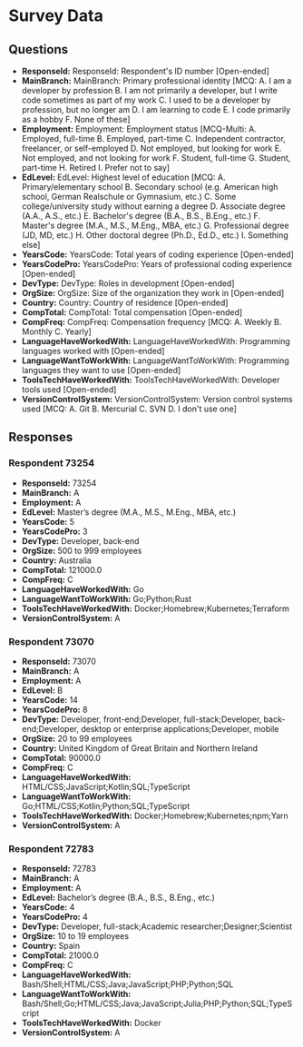 # Survey Data

## Questions

- **ResponseId:** ResponseId: Respondent's ID number [Open-ended]
- **MainBranch:** MainBranch: Primary professional identity [MCQ: A. I am a developer by profession B. I am not primarily a developer, but I write code sometimes as part of my work C. I used to be a developer by profession, but no longer am D. I am learning to code E. I code primarily as a hobby F. None of these]
- **Employment:** Employment: Employment status [MCQ-Multi: A. Employed, full-time B. Employed, part-time C. Independent contractor, freelancer, or self-employed D. Not employed, but looking for work E. Not employed, and not looking for work F. Student, full-time G. Student, part-time H. Retired I. Prefer not to say]
- **EdLevel:** EdLevel: Highest level of education [MCQ: A. Primary/elementary school B. Secondary school (e.g. American high school, German Realschule or Gymnasium, etc.) C. Some college/university study without earning a degree D. Associate degree (A.A., A.S., etc.) E. Bachelor's degree (B.A., B.S., B.Eng., etc.) F. Master's degree (M.A., M.S., M.Eng., MBA, etc.) G. Professional degree (JD, MD, etc.) H. Other doctoral degree (Ph.D., Ed.D., etc.) I. Something else]
- **YearsCode:** YearsCode: Total years of coding experience [Open-ended]
- **YearsCodePro:** YearsCodePro: Years of professional coding experience [Open-ended]
- **DevType:** DevType: Roles in development [Open-ended]
- **OrgSize:** OrgSize: Size of the organization they work in [Open-ended]
- **Country:** Country: Country of residence [Open-ended]
- **CompTotal:** CompTotal: Total compensation [Open-ended]
- **CompFreq:** CompFreq: Compensation frequency [MCQ: A. Weekly B. Monthly C. Yearly]
- **LanguageHaveWorkedWith:** LanguageHaveWorkedWith: Programming languages worked with [Open-ended]
- **LanguageWantToWorkWith:** LanguageWantToWorkWith: Programming languages they want to use [Open-ended]
- **ToolsTechHaveWorkedWith:** ToolsTechHaveWorkedWith: Developer tools used [Open-ended]
- **VersionControlSystem:** VersionControlSystem: Version control systems used [MCQ: A. Git B. Mercurial C. SVN D. I don't use one]

## Responses

### Respondent 73254

- **ResponseId:** 73254
- **MainBranch:** A
- **Employment:** A
- **EdLevel:** Master’s degree (M.A., M.S., M.Eng., MBA, etc.)
- **YearsCode:** 5
- **YearsCodePro:** 3
- **DevType:** Developer, back-end
- **OrgSize:** 500 to 999 employees
- **Country:** Australia
- **CompTotal:** 121000.0
- **CompFreq:** C
- **LanguageHaveWorkedWith:** Go
- **LanguageWantToWorkWith:** Go;Python;Rust
- **ToolsTechHaveWorkedWith:** Docker;Homebrew;Kubernetes;Terraform
- **VersionControlSystem:** A

### Respondent 73070

- **ResponseId:** 73070
- **MainBranch:** A
- **Employment:** A
- **EdLevel:** B
- **YearsCode:** 14
- **YearsCodePro:** 8
- **DevType:** Developer, front-end;Developer, full-stack;Developer, back-end;Developer, desktop or enterprise applications;Developer, mobile
- **OrgSize:** 20 to 99 employees
- **Country:** United Kingdom of Great Britain and Northern Ireland
- **CompTotal:** 90000.0
- **CompFreq:** C
- **LanguageHaveWorkedWith:** HTML/CSS;JavaScript;Kotlin;SQL;TypeScript
- **LanguageWantToWorkWith:** Go;HTML/CSS;Kotlin;Python;SQL;TypeScript
- **ToolsTechHaveWorkedWith:** Docker;Homebrew;Kubernetes;npm;Yarn
- **VersionControlSystem:** A

### Respondent 72783

- **ResponseId:** 72783
- **MainBranch:** A
- **Employment:** A
- **EdLevel:** Bachelor’s degree (B.A., B.S., B.Eng., etc.)
- **YearsCode:** 4
- **YearsCodePro:** 4
- **DevType:** Developer, full-stack;Academic researcher;Designer;Scientist
- **OrgSize:** 10 to 19 employees
- **Country:** Spain
- **CompTotal:** 21000.0
- **CompFreq:** C
- **LanguageHaveWorkedWith:** Bash/Shell;HTML/CSS;Java;JavaScript;PHP;Python;SQL
- **LanguageWantToWorkWith:** Bash/Shell;Go;HTML/CSS;Java;JavaScript;Julia;PHP;Python;SQL;TypeScript
- **ToolsTechHaveWorkedWith:** Docker
- **VersionControlSystem:** A
